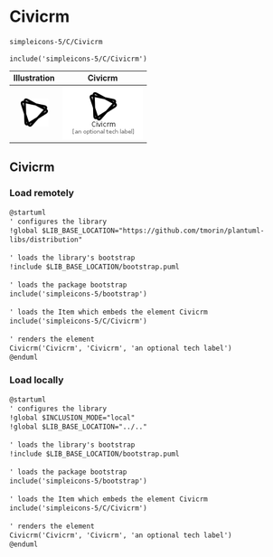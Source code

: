 # Civicrm


```text
simpleicons-5/C/Civicrm
```

```text
include('simpleicons-5/C/Civicrm')
```



| Illustration | Civicrm |
| :---: | :---: |
| ![illustration for Illustration](../../simpleicons-5/C/Civicrm.png) | ![illustration for Civicrm](../../simpleicons-5/C/Civicrm.Local.png) |




## Civicrm

### Load remotely
```plantuml
@startuml
' configures the library
!global $LIB_BASE_LOCATION="https://github.com/tmorin/plantuml-libs/distribution"

' loads the library's bootstrap
!include $LIB_BASE_LOCATION/bootstrap.puml

' loads the package bootstrap
include('simpleicons-5/bootstrap')

' loads the Item which embeds the element Civicrm
include('simpleicons-5/C/Civicrm')

' renders the element
Civicrm('Civicrm', 'Civicrm', 'an optional tech label')
@enduml
```

### Load locally
```plantuml
@startuml
' configures the library
!global $INCLUSION_MODE="local"
!global $LIB_BASE_LOCATION="../.."

' loads the library's bootstrap
!include $LIB_BASE_LOCATION/bootstrap.puml

' loads the package bootstrap
include('simpleicons-5/bootstrap')

' loads the Item which embeds the element Civicrm
include('simpleicons-5/C/Civicrm')

' renders the element
Civicrm('Civicrm', 'Civicrm', 'an optional tech label')
@enduml
```

